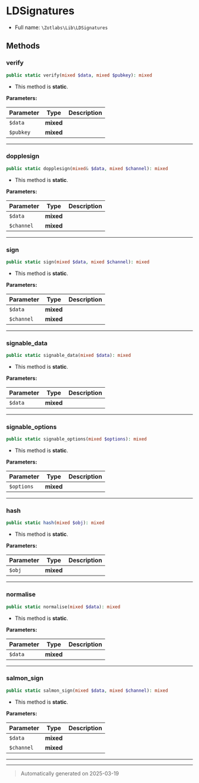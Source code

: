 
# LDSignatures





* Full name: `\Zotlabs\Lib\LDSignatures`




## Methods


### verify



```php
public static verify(mixed $data, mixed $pubkey): mixed
```



* This method is **static**.




**Parameters:**

| Parameter | Type | Description |
|-----------|------|-------------|
| `$data` | **mixed** |  |
| `$pubkey` | **mixed** |  |





***

### dopplesign



```php
public static dopplesign(mixed& $data, mixed $channel): mixed
```



* This method is **static**.




**Parameters:**

| Parameter | Type | Description |
|-----------|------|-------------|
| `$data` | **mixed** |  |
| `$channel` | **mixed** |  |





***

### sign



```php
public static sign(mixed $data, mixed $channel): mixed
```



* This method is **static**.




**Parameters:**

| Parameter | Type | Description |
|-----------|------|-------------|
| `$data` | **mixed** |  |
| `$channel` | **mixed** |  |





***

### signable_data



```php
public static signable_data(mixed $data): mixed
```



* This method is **static**.




**Parameters:**

| Parameter | Type | Description |
|-----------|------|-------------|
| `$data` | **mixed** |  |





***

### signable_options



```php
public static signable_options(mixed $options): mixed
```



* This method is **static**.




**Parameters:**

| Parameter | Type | Description |
|-----------|------|-------------|
| `$options` | **mixed** |  |





***

### hash



```php
public static hash(mixed $obj): mixed
```



* This method is **static**.




**Parameters:**

| Parameter | Type | Description |
|-----------|------|-------------|
| `$obj` | **mixed** |  |





***

### normalise



```php
public static normalise(mixed $data): mixed
```



* This method is **static**.




**Parameters:**

| Parameter | Type | Description |
|-----------|------|-------------|
| `$data` | **mixed** |  |





***

### salmon_sign



```php
public static salmon_sign(mixed $data, mixed $channel): mixed
```



* This method is **static**.




**Parameters:**

| Parameter | Type | Description |
|-----------|------|-------------|
| `$data` | **mixed** |  |
| `$channel` | **mixed** |  |





***


***
> Automatically generated on 2025-03-19
